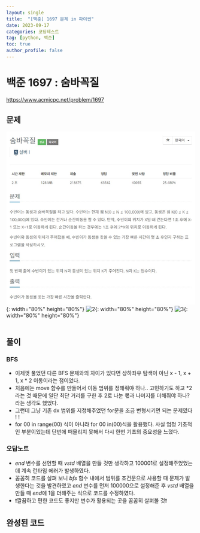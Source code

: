 ```yaml
---
layout: single
title:  "[백준] 1697 문제 in 파이썬"
date: 2023-09-17
categories: 코딩테스트
tag: [python, 백준]
toc: true
author_profile: false
---
```


# 백준 1697 : 숨바꼭질
<a href="https://www.acmicpc.net/problem/1697">https://www.acmicpc.net/problem/1697</a>

## 문제
![1](/images/baekjoon/0918/1697/1.jpg){: width="80%" height="80%"}
![2](/images/baekjoon/0918/14940/2.jpg){: width="80%" height="80%"}
![3](/images/baekjoon/0918/14940/3.jpg){: width="80%" height="80%"}
<br><br>

## 풀이
### BFS
- 이제껏 풀었던 다른 BFS 문제와의 차이가 있다면 상하좌우 탐색이 아닌 x - 1, x + 1, x * 2 이동이라는 점이었다.
- 처음에는 move 함수를 만들어서 이동 범위를 정해줘야 하나.. 고민하기도 하고 *2라는 것 때문에 일단 최단 거리를 구한 후 2로 나눈 몫과 나머지를 더해줘야 하나? 라는 생각도 했었다.
- 그런데 그냥 기존 dx 범위를 지정해주었던 for문을 조금 변형시키면 되는 문제였다 ! !
- for 00 in range(00) 식이 아니라 for 00 in(00)식을 활용했다. 사실 엄청 기초적인 부분이었는데 단번에 떠올리지 못해서 다시 한번 기초의 중요성을 느꼈다.

### 오답노트
- *end* 변수를 선언할 때 *vstd* 배열을 만들 것만 생각하고 100001로 설정해주었었는데 계속 런타임 에러가 발생하였다.
- 꼼꼼히 코드를 살펴 보니 *bfs* 함수 내에서 범위를 조건문으로 사용할 때 문제가 발생한다는 것을 발견하였고 *end* 변수를 먼저 100000으로 설정해준 후 *vstd* 배열을 만들 때 *end*에 1을 더해주는 식으로 코드를 수정하였다.
- ❗깔끔하고 편한 코드도 좋지만 변수가 활용되는 곳을 꼼꼼히 살펴볼 것❗

## 완성된 코드
<script src="https://gist.github.com/BEANyyy/9a203107905c872e3061954fa661c9e1.js"></script>